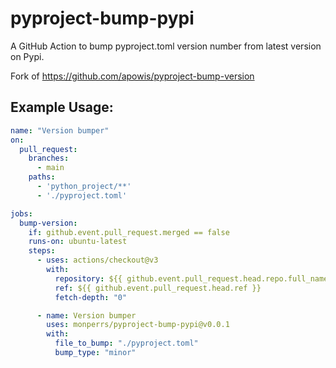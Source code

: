 # pyproject-bump-pypi
A GitHub Action to bump pyproject.toml version number from latest version on Pypi.

Fork of https://github.com/apowis/pyproject-bump-version

## Example Usage:

```yaml
name: "Version bumper"
on:
  pull_request:
    branches:
      - main
    paths:
      - 'python_project/**'
      - './pyproject.toml'

jobs:
  bump-version:
    if: github.event.pull_request.merged == false
    runs-on: ubuntu-latest
    steps:
      - uses: actions/checkout@v3
        with:
          repository: ${{ github.event.pull_request.head.repo.full_name }}
          ref: ${{ github.event.pull_request.head.ref }}
          fetch-depth: "0"

      - name: Version bumper
        uses: monperrs/pyproject-bump-pypi@v0.0.1
        with:
          file_to_bump: "./pyproject.toml"
          bump_type: "minor"
```

